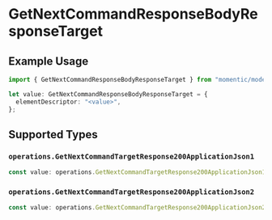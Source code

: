 # GetNextCommandResponseBodyResponseTarget

## Example Usage

```typescript
import { GetNextCommandResponseBodyResponseTarget } from "momentic/models/operations";

let value: GetNextCommandResponseBodyResponseTarget = {
  elementDescriptor: "<value>",
};
```

## Supported Types

### `operations.GetNextCommandTargetResponse200ApplicationJson1`

```typescript
const value: operations.GetNextCommandTargetResponse200ApplicationJson1 = /* values here */
```

### `operations.GetNextCommandTargetResponse200ApplicationJson2`

```typescript
const value: operations.GetNextCommandTargetResponse200ApplicationJson2 = /* values here */
```

